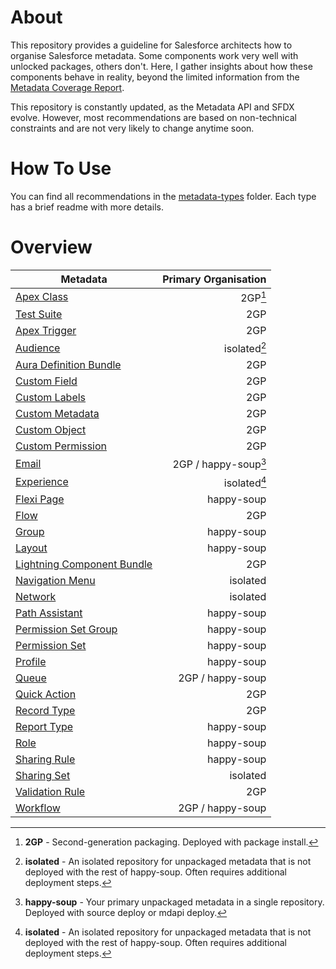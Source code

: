 # About

This repository provides a guideline for Salesforce architects how to organise Salesforce metadata. Some components work very well with unlocked packages, others don't.
Here, I gather insights about how these components behave in reality, beyond the limited information from the [Metadata Coverage Report](https://mdcoverage.secure.force.com/docs/metadata-coverage).

This repository is constantly updated, as the Metadata API and SFDX evolve. However, most recommendations are based on non-technical constraints and are not very likely to change anytime soon.

# How To Use

You can find all recommendations in the [metadata-types](metadata-types) folder. Each type has a brief readme with more details.

# Overview

| Metadata                                                    | Primary Organisation |
| ----------------------------------------------------------- | -------------------: |
| [Apex Class](apex-class.md)                                 |              2GP[^1] |
| [Test Suite](apex-test-suite.md)                            |                  2GP |
| [Apex Trigger](apex-trigger.md)                             |                  2GP |
| [Audience](audience.md)                                     |         isolated[^3] |
| [Aura Definition Bundle](aura-definition-bundle.md)         |                  2GP |
| [Custom Field](custom-field.md)                             |                  2GP |
| [Custom Labels](custom-labels.md)                           |                  2GP |
| [Custom Metadata](custom-metadata.md)                       |                  2GP |
| [Custom Object](custom-object.md)                           |                  2GP |
| [Custom Permission](custom-permission.md)                   |                  2GP |
| [Email](email.md)                                           | 2GP / happy-soup[^2] |
| [Experience](experience.md)                                 |         isolated[^3] |
| [Flexi Page](flexi-page.md)                                 |           happy-soup |
| [Flow](flow.md)                                             |                  2GP |
| [Group](group.md)                                           |           happy-soup |
| [Layout](layout.md)                                         |           happy-soup |
| [Lightning Component Bundle](lightning-component-bundle.md) |                  2GP |
| [Navigation Menu](navigation-menu.md)                       |             isolated |
| [Network](network.md)                                       |             isolated |
| [Path Assistant](path-assistant.md)                         |           happy-soup |
| [Permission Set Group](permission-set-group.md)             |           happy-soup |
| [Permission Set](permission-set.md)                         |           happy-soup |
| [Profile](profile.md)                                       |           happy-soup |
| [Queue](queue.md)                                           |     2GP / happy-soup |
| [Quick Action](quick-action.md)                             |                  2GP |
| [Record Type](record-type.md)                               |                  2GP |
| [Report Type](report-type.md)                               |           happy-soup |
| [Role](role.md)                                             |           happy-soup |
| [Sharing Rule](sharing-rule.md)                             |           happy-soup |
| [Sharing Set](sharing-set.md)                               |             isolated |
| [Validation Rule](validation-rule.md)                       |                  2GP |
| [Workflow](workflow.md)                                     |     2GP / happy-soup |

[^1]: **2GP** - Second-generation packaging. Deployed with package install.
[^2]: **happy-soup** - Your primary unpackaged metadata in a single repository. Deployed with source deploy or mdapi deploy.
[^3]: **isolated** - An isolated repository for unpackaged metadata that is not deployed with the rest of happy-soup. Often requires additional deployment steps.
